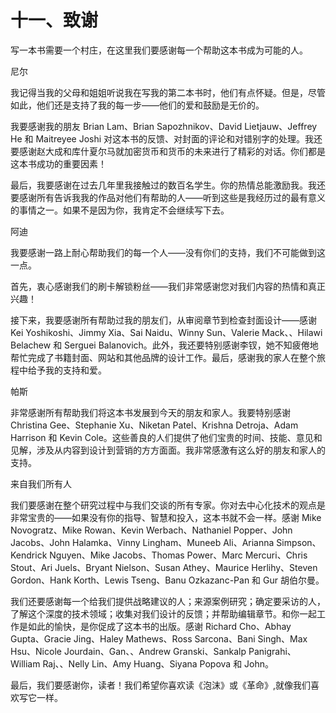  

# 十一、致谢

写一本书需要一个村庄，在这里我们要感谢每一个帮助这本书成为可能的人。

尼尔

我记得当我的父母和姐姐听说我在写我的第二本书时，他们有点怀疑。但是，尽管如此，他们还是支持了我的每一步——他们的爱和鼓励是无价的。

我要感谢我的朋友 Brian Lam、Brian Sapozhnikov、David Lietjauw、Jeffrey He 和 Maitreyee Joshi 对这本书的反馈、对封面的评论和对错别字的处理。我还要感谢赵大成和库什夏尔马就加密货币和货币的未来进行了精彩的对话。你们都是这本书成功的重要因素！

最后，我要感谢在过去几年里我接触过的数百名学生。你的热情总能激励我。我还要感谢所有告诉我我的作品对他们有帮助的人——听到这些是我经历过的最有意义的事情之一。如果不是因为你，我肯定不会继续写下去。

阿迪

我要感谢一路上耐心帮助我们的每一个人——没有你们的支持，我们不可能做到这一点。

首先，衷心感谢我们的刷卡解锁粉丝——我们非常感谢您对我们内容的热情和真正兴趣！

接下来，我要感谢所有帮助过我的朋友们，从审阅章节到检查封面设计——感谢 Kei Yoshikoshi、Jimmy Xia、Sai Naidu、Winny Sun、Valerie Mack、、Hilawi Belachew 和 Serguei Balanovich。此外，我还要特别感谢李钗，她不知疲倦地帮忙完成了书籍封面、网站和其他品牌的设计工作。最后，感谢我的家人在整个旅程中给予我的支持和爱。

帕斯

非常感谢所有帮助我们将这本书发展到今天的朋友和家人。我要特别感谢 Christina Gee、Stephanie Xu、Niketan Patel、Krishna Detroja、Adam Harrison 和 Kevin Cole。这些善良的人们提供了他们宝贵的时间、技能、意见和见解，涉及从内容到设计到营销的方方面面。我非常感激有这么好的朋友和家人的支持。

来自我们所有人

我们要感谢在整个研究过程中与我们交谈的所有专家。你对去中心化技术的观点是非常宝贵的——如果没有你的指导、智慧和投入，这本书就不会一样。感谢 Mike Novogratz、Mike Rowan、Kevin Werbach、Nathaniel Popper、John Jacobs、John Halamka、Vinny Lingham、Muneeb Ali、Arianna Simpson、Kendrick Nguyen、Mike Jacobs、Thomas Power、Marc Mercuri、Chris Stout、Ari Juels、Bryant Nielson、Susan Athey、Maurice Herlihy、Steven Gordon、Hank Korth、Lewis Tseng、Banu Ozkazanc-Pan 和 Gur 胡伯尔曼。

我们还要感谢每一个给我们提供战略建议的人；来源案例研究；确定要采访的人，了解这个深度的技术领域；收集对我们设计的反馈；并帮助编辑章节。和你一起工作是如此的愉快，是你促成了这本书的出版。感谢 Richard Cho、Abhay Gupta、Gracie Jing、Haley Mathews、Ross Sarcona、Bani Singh、Max Hsu、Nicole Jourdain、Gan、、Andrew Granski、Sankalp Panigrahi、William Raj、、Nelly Lin、Amy Huang、Siyana Popova 和 John。

最后，我们要感谢你，读者！我们希望你喜欢读《泡沫》或《革命》,就像我们喜欢写它一样。